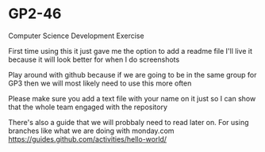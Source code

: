 # GP2-46
Computer Science Development Exercise

First time using this it just gave me the option to add a readme file I'll live it because it will look better for when I do screenshots



Play around with github because if we are going to be in the same group for GP3 then we will most likely need to use this more often

Please make sure you add a text file with your name on it just so I can show that the whole team engaged with the repository



There's also a guide that we will probbaly need to read later on. For using branches like what we are doing with monday.com
https://guides.github.com/activities/hello-world/
